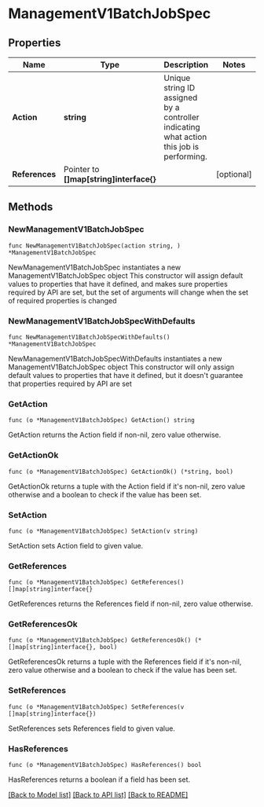 # ManagementV1BatchJobSpec

## Properties

Name | Type | Description | Notes
------------ | ------------- | ------------- | -------------
**Action** | **string** | Unique string ID assigned by a controller indicating what action this job is performing. | 
**References** | Pointer to **[]map[string]interface{}** |  | [optional] 

## Methods

### NewManagementV1BatchJobSpec

`func NewManagementV1BatchJobSpec(action string, ) *ManagementV1BatchJobSpec`

NewManagementV1BatchJobSpec instantiates a new ManagementV1BatchJobSpec object
This constructor will assign default values to properties that have it defined,
and makes sure properties required by API are set, but the set of arguments
will change when the set of required properties is changed

### NewManagementV1BatchJobSpecWithDefaults

`func NewManagementV1BatchJobSpecWithDefaults() *ManagementV1BatchJobSpec`

NewManagementV1BatchJobSpecWithDefaults instantiates a new ManagementV1BatchJobSpec object
This constructor will only assign default values to properties that have it defined,
but it doesn't guarantee that properties required by API are set

### GetAction

`func (o *ManagementV1BatchJobSpec) GetAction() string`

GetAction returns the Action field if non-nil, zero value otherwise.

### GetActionOk

`func (o *ManagementV1BatchJobSpec) GetActionOk() (*string, bool)`

GetActionOk returns a tuple with the Action field if it's non-nil, zero value otherwise
and a boolean to check if the value has been set.

### SetAction

`func (o *ManagementV1BatchJobSpec) SetAction(v string)`

SetAction sets Action field to given value.


### GetReferences

`func (o *ManagementV1BatchJobSpec) GetReferences() []map[string]interface{}`

GetReferences returns the References field if non-nil, zero value otherwise.

### GetReferencesOk

`func (o *ManagementV1BatchJobSpec) GetReferencesOk() (*[]map[string]interface{}, bool)`

GetReferencesOk returns a tuple with the References field if it's non-nil, zero value otherwise
and a boolean to check if the value has been set.

### SetReferences

`func (o *ManagementV1BatchJobSpec) SetReferences(v []map[string]interface{})`

SetReferences sets References field to given value.

### HasReferences

`func (o *ManagementV1BatchJobSpec) HasReferences() bool`

HasReferences returns a boolean if a field has been set.


[[Back to Model list]](../README.md#documentation-for-models) [[Back to API list]](../README.md#documentation-for-api-endpoints) [[Back to README]](../README.md)


